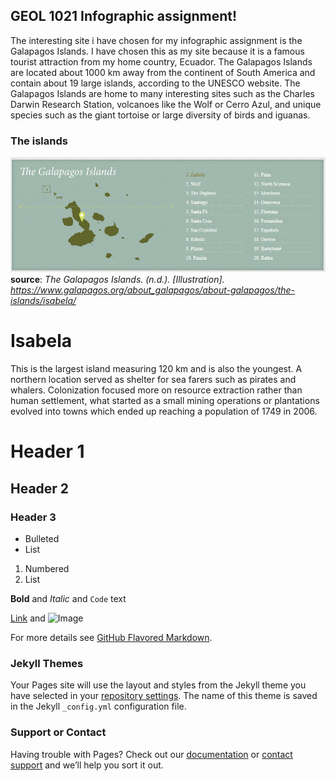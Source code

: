 ## GEOL 1021 Infographic assignment!

The interesting site i have chosen for my infographic assignment is the Galapagos Islands. I have chosen this as my site because it is a famous tourist attraction from my home country, Ecuador. The Galapagos Islands are located about 1000 km away from the continent of South America and contain about 19 large islands, according to the UNESCO website. The Galapagos Islands are home to many interesting sites such as the Charles Darwin Research Station, volcanoes like the Wolf or Cerro Azul, and unique species such as the giant tortoise or large diversity of birds and iguanas.

### The islands
![Islands](/Images/Islands.PNG)
**source**: 
_The Galapagos Islands. (n.d.). [Illustration]. https://www.galapagos.org/about_galapagos/about-galapagos/the-islands/isabela/_




# Isabela
This is the largest island measuring 120 km and is also the youngest. A northern location served as shelter for sea farers such as pirates and whalers. Colonization focused more on resource extraction rather than human settlement, what started as a small mining operations or plantations evolved into towns which ended up reaching a population of 1749 in 2006. 


# Header 1
## Header 2
### Header 3

- Bulleted
- List

1. Numbered
2. List

**Bold** and _Italic_ and `Code` text

[Link](url) and ![Image](src)


For more details see [GitHub Flavored Markdown](https://guides.github.com/features/mastering-markdown/).

### Jekyll Themes

Your Pages site will use the layout and styles from the Jekyll theme you have selected in your [repository settings](https://github.com/jcbrito/jcbrito/settings/pages). The name of this theme is saved in the Jekyll `_config.yml` configuration file.

### Support or Contact

Having trouble with Pages? Check out our [documentation](https://docs.github.com/categories/github-pages-basics/) or [contact support](https://support.github.com/contact) and we’ll help you sort it out.
